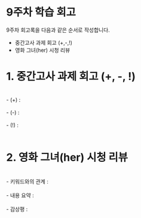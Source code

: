 <h1> 9주차 학습 회고 </h1>

9주차 회고록을 다음과 같은 순서로 작성합니다.

- 중간고사 과제 회고 (+,-,!)
- 영화 그녀(her) 시청 리뷰

<h1> 1. 중간고사 과제 회고 (+, -, !) </h1><br>
- (+) : 
<br><br>
- (-) : 
<br><br>
- (!) :  
<br><br>


<h1> 2. 영화 그녀(her) 시청 리뷰 </h1><br>
- 키워드와의 관계 : 
<br><br>
- 내용 요약 :
<br><br>
- 감상평 : 
<br><br>

